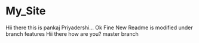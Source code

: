 # My_Site
Hii there this is pankaj Priyadershi...
Ok Fine
New Readme is modified under branch features
Hii there how are you?
master branch
